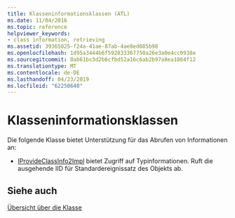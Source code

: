 ```yaml
---
title: Klasseninformationsklassen (ATL)
ms.date: 11/04/2016
ms.topic: reference
helpviewer_keywords:
- class information, retrieving
ms.assetid: 39365025-f24a-41ae-87ab-4ae8ed085b98
ms.openlocfilehash: 1d95a3444b6f592833367750a26e3a0e4cc0938e
ms.sourcegitcommit: 0ab61bc3d2b6cfbd52a16c6ab2b97a8ea1864f12
ms.translationtype: MT
ms.contentlocale: de-DE
ms.lasthandoff: 04/23/2019
ms.locfileid: "62250640"
---
```

# <a name="class-information-classes"></a>Klasseninformationsklassen

Die folgende Klasse bietet Unterstützung für das Abrufen von Informationen an:

- [IProvideClassInfo2Impl](../atl/reference/iprovideclassinfo2impl-class.md) bietet Zugriff auf Typinformationen. Ruft die ausgehende IID für Standardereignissatz des Objekts ab.

## <a name="see-also"></a>Siehe auch

[Übersicht über die Klasse](../atl/atl-class-overview.md)
